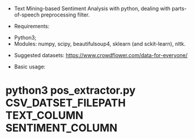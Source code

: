* Text Mining-based Sentiment Analysis with python, dealing with parts-of-speech preprocessing filter.

* Requirements:
- Python3;
- Modules: numpy, scipy, beautifulsoup4, sklearn (and sckit-learn), nltk.

* Suggested datasets: https://www.crowdflower.com/data-for-everyone/

* Basic usage:
# python3 pos_extractor.py CSV_DATSET_FILEPATH TEXT_COLUMN SENTIMENT_COLUMN
